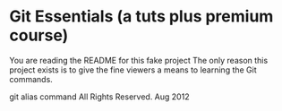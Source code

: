 # Git Essentials (a tuts plus premium course)

You are reading the README for this fake project
The only reason this project exists is to give
the fine viewers a means to learning the Git commands. 

git alias command
All Rights Reserved. Aug 2012

